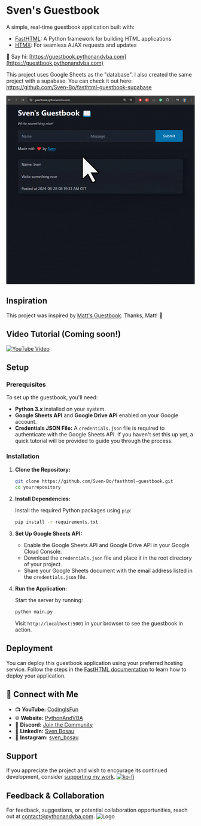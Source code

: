 # Sven's Guestbook

A simple, real-time guestbook application built with:

- [FastHTML](https://fastht.ml): A Python framework for building HTML applications
- [HTMX](https://htmx.org): For seamless AJAX requests and updates

👋 Say hi: [https://guestbook.pythonandvba.com](https://guestbook.pythonandvba.com)

This project uses Google Sheets as the "database".
I also created the same project with a supabase. You can check it out here: https://github.com/Sven-Bo/fasthtml-guestbook-supabase

![Website Demo](assets/demo.gif)

## Inspiration

This project was inspired by [Matt's Guestbook](https://github.com/mattppal/fasthtml-guestbook/tree/main). Thanks, Matt! 🙏

## Video Tutorial (Coming soon!)
[![YouTube Video](https://img.youtube.com/vi/XXX/0.jpg)](https://youtu.be/XXX)

## Setup

### Prerequisites

To set up the guestbook, you'll need:

- **Python 3.x** installed on your system.
- **Google Sheets API** and **Google Drive API** enabled on your Google account.
- **Credentials JSON File:** A `credentials.json` file is required to authenticate with the Google Sheets API. If you haven't set this up yet, a quick tutorial will be provided to guide you through the process.

### Installation

1. **Clone the Repository:**

   ```bash
   git clone https://github.com/Sven-Bo/fasthtml-guestbook.git
   cd yourrepository
   ```
2. **Install Dependencies:**

   Install the required Python packages using `pip`:

   ```bash
   pip install -r requirements.txt
   ```

3. **Set Up Google Sheets API:**

   - Enable the Google Sheets API and Google Drive API in your Google Cloud Console.
   - Download the `credentials.json` file and place it in the root directory of your project.
   - Share your Google Sheets document with the email address listed in the `credentials.json` file.

4. **Run the Application:**

   Start the server by running:

   ```bash
   python main.py
   ```

   Visit `http://localhost:5001` in your browser to see the guestbook in action.

## Deployment

You can deploy this guestbook application using your preferred hosting service. Follow the steps in the [FastHTML documentation](https://docs.fastht.ml/tutorials/by_example.html#deploying-your-app) to learn how to deploy your application.



## 🤝 Connect with Me
- 📺 **YouTube:** [CodingIsFun](https://youtube.com/c/CodingIsFun)
- 🌐 **Website:** [PythonAndVBA](https://pythonandvba.com)
- 💬 **Discord:** [Join the Community](https://pythonandvba.com/discord)
- 💼 **LinkedIn:** [Sven Bosau](https://www.linkedin.com/in/sven-bosau/)
- 📸 **Instagram:** [sven_bosau](https://www.instagram.com/sven_bosau/)

## Support 
If you appreciate the project and wish to encourage its continued development, consider [supporting my work](https://pythonandvba.com/coffee-donation).
[![ko-fi](https://ko-fi.com/img/githubbutton_sm.svg)](https://pythonandvba.com/coffee-donation)

## Feedback & Collaboration
For feedback, suggestions, or potential collaboration opportunities, reach out at contact@pythonandvba.com.
![Logo](https://www.pythonandvba.com/banner-img)
